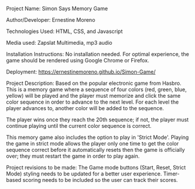 Project Name: Simon Says Memory Game

Author/Developer: Ernestine Moreno

Technologies Used: HTML, CSS, and Javascript

Media used: Zapslat Multimedia, mp3 audio

Installation Instructions: No installation needed. For optimal experience, the game should be rendered using Google Chrome or Firefox.

Deployment: https://ernestinemoreno.github.io/Simon-Game/

Project Description: Based on the popular electronic game from Hasbro. This is a memory game where a sequence of four colors (red, green, blue, yellow) will be played and the player must memorize and click the same color sequence in order to advance to the next level. For each level the player advances to, another color will be added to the sequence.

The player wins once they reach the 20th sequence; if not, the player must continue playing until the current color sequence is correct.

This memory game also includes the option to play in 'Strict Mode'. Playing the game in strict mode allows the player only one time to get the color sequence correct before it automatically resets then the game is officially over; they must restart the game in order to play again. 

Project revisions to be made: The Game mode buttons (Start, Reset, Strict Mode) styling needs to be updated for a better user experience. Timer-based scoring needs to be included so the user can track their scores.
